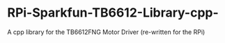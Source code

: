 # RPi-Sparkfun-TB6612-Library-cpp-
A cpp library for the TB6612FNG Motor Driver (re-written for the RPi)
